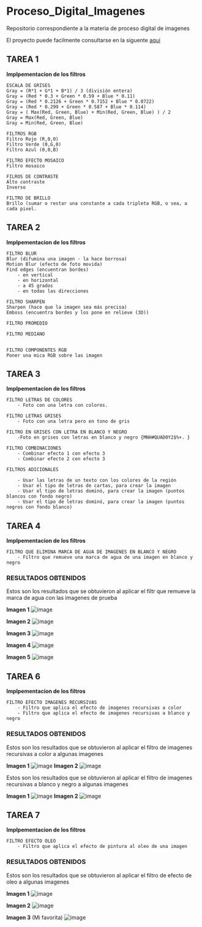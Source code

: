 # Proceso_Digital_Imagenes
Repositorio correspondiente a la materia de proceso digital de imagenes


El proyecto puede facilmente consultarse en la siguente [aqui](https://josemigueltr.github.io/Proceso_Digital_Imagenes/)

## TAREA 1
**Implpementacion de los filtros**

```
ESCALA DE GRISES
Gray = (R*1 + G*1 + B*1) / 3 (división entera)
Gray = (Red * 0.3 + Green * 0.59 + Blue * 0.11)
Gray = (Red * 0.2126 + Green * 0.7152 + Blue * 0.0722)
Gray = (Red * 0.299 + Green * 0.587 + Blue * 0.114)
Gray = ( Max(Red, Green, Blue) + Min(Red, Green, Blue) ) / 2
Gray = Max(Red, Green, Blue)
Gray = Min(Red, Green, Blue)

FILTROS RGB
Filtro Rojo (R,0,0)
Filtro Verde (0,G,0)
Filtro Azul (0,0,B)

FILTRO EFECTO MOSAICO
Filtro mosaico

FILROS DE CONTRASTE
Alto contraste
Inverso

FILTRO DE BRILLO
Brillo (sumar o restar una constante a cada tripleta RGB, o sea, a cada pixel.
```
## TAREA 2
**Implpementacion de los filtros**

```
FILTRO BLUR
Blur (difumina una imagen - la hace borrosa)
Motion Blur (efecto de foto movida)
Find edges (encuentran bordes)
	- en vertical
	- en horizontal
	- a 45 grados
	- en todas las direcciones

FILTRO SHARPEN
Sharpen (hace que la imagen sea más precisa)
Emboss (encuentra bordes y los pone en relieve (3D))

FILTRO PROMEDIO

FILTRO MEDIANO


FILTRO COMPONENTES RGB
Poner una mica RGB sobre las imagen

```


## TAREA 3
**Implpementacion de los filtros**
```
FILTRO LETRAS DE COLORES
	- Foto con una letra con colores.
	
FILTRO LETRAS GRISES
	- Foto con una letra pero en tono de gris
	
FILTRO EN GRISES CON LETRA EN BLANCO Y NEGRO
	-Foto en grises con letras en blanco y negro {MNH#QUAD0Y2$%+. }
	
FILTRO COMBINACIONES
	- Combinar efecto 1 con efecto 3
	- Combinar efecto 2 con efecto 3

FILTROS ADICIONALES

	- Usar las letras de un texto con los colores de la región
	- Usar el tipo de letras de cartas, para crear la imagen
	- Usar el tipo de letras dominó, para crear la imagen (puntos blancos con fondo negro)
	- Usar el tipo de letras dominó, para crear la imagen (puntos negros con fondo blanco)
```
## TAREA 4
**Implpementacion de los filtros**
```
FILTRO QUE ELIMINA MARCA DE AGUA DE IMAGENES EN BLANCO Y NEGRO
	- Filtro que remueve una marca de agua de una imagen en blanco y negro
```
### RESULTADOS OBTENIDOS
Estos son los resultados que se obtuvieron al aplicar el filtr que remueve la marca de agua con las imagenes de prueba

**Imagen 1**
![image](https://user-images.githubusercontent.com/41601470/159789589-363071e6-10c3-4d5c-ac36-2eb4329ba25b.png)

**Imagen 2**
![image](https://user-images.githubusercontent.com/41601470/159789782-4ab6cd83-24d8-493a-b954-642ec9af6e0e.png)

**Imagen 3**
![image](https://user-images.githubusercontent.com/41601470/159789823-97128e3d-ef6f-407c-9a0f-935d1f50edce.png)

**Imagen 4**
![image](https://user-images.githubusercontent.com/41601470/159789846-089f42d8-434a-4fe8-b17c-5297c66b93b8.png)

**Imagen 5**
![image](https://user-images.githubusercontent.com/41601470/159789868-0a3e4de1-2e07-4dcd-b6cd-b041590c7d0f.png)


## TAREA 6
**Implpementacion de los filtros**
```
FILTRO EFECTO IMAGENES RECURSIVAS
	- Filtro que aplica el efecto de imagenes recursivas a color
	- Filtro que aplica el efecto de imagenes recursivas a blanco y negro
```

### RESULTADOS OBTENIDOS

Estos son los resultados que se obtuvieron al aplicar el filtro de imagenes recursivas a color a algunas imagenes

**Imagen 1**
![image](https://user-images.githubusercontent.com/41601470/164876060-e19e9875-7bef-4589-a2e1-b06441099150.png)
**Imagen 2**
![image](https://user-images.githubusercontent.com/41601470/164876205-04727672-d751-4684-af6f-f074586dee40.png)

Estos son los resultados que se obtuvieron al aplicar el filtro de imagenes recursivas a blanco y negro a algunas imagenes

**Imagen 1**
![image](https://user-images.githubusercontent.com/41601470/164876123-2553c935-2bc5-4337-951c-c80b8ac82d82.png)
**Imagen 2**
![image](https://user-images.githubusercontent.com/41601470/164876260-708c3e19-cb86-4d20-bbd6-0cc5be752cbe.png)

## TAREA 7
**Implpementacion de los filtros**
```
FILTRO EFECTO OLEO 
	- Filtro que aplica el efecto de pintura al oleo de una imagen
```

### RESULTADOS OBTENIDOS
Estos son los resultados que se obtuvieron al aplicar el filtro de efecto de oleo a algunas imagenes

**Imagen 1**
![image](https://user-images.githubusercontent.com/41601470/164609666-84789368-0ccb-4505-b540-76cf9e156f08.png)

**Imagen 2**
![image](https://user-images.githubusercontent.com/41601470/164609925-c4b95a19-6325-4885-94a3-bfa8a4d6c279.png)

**Imagen 3**
(Mi favorita)
![image](https://user-images.githubusercontent.com/41601470/164610021-03da8fad-3a67-4109-b133-e9361815b168.png)



